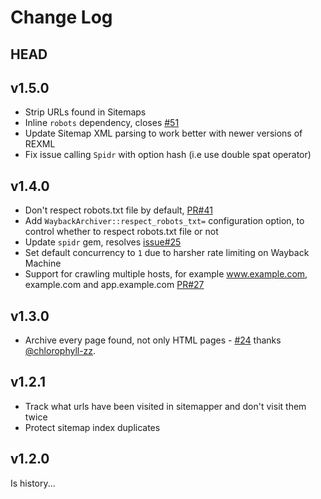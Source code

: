 # Change Log

## HEAD

## v1.5.0

- Strip URLs found in Sitemaps
- Inline `robots` dependency, closes [#51](https://github.com/buren/wayback_archiver/issues/51)
- Update Sitemap XML parsing to work better with newer versions of REXML
- Fix issue calling `Spidr` with option hash (i.e use double spat operator)

## v1.4.0

* Don't respect robots.txt file by default, [PR#41](https://github.com/buren/wayback_archiver/pull/41)
* Add `WaybackArchiver::respect_robots_txt=` configuration option, to control whether to respect robots.txt file or not
* Update `spidr` gem, resolves [issue#25](https://github.com/buren/wayback_archiver/issues/25)
* Set default concurrency to `1` due to harsher rate limiting on Wayback Machine
* Support for crawling multiple hosts, for example www.example.com, example.com and app.example.com [PR#27](https://github.com/buren/wayback_archiver/pull/27)

## v1.3.0

* Archive every page found, not only HTML pages - [#24](https://github.com/buren/wayback_archiver/pull/24) thanks [@chlorophyll-zz](https://github.com/chlorophyll-zz).

## v1.2.1

* Track what urls have been visited in sitemapper and don't visit them twice
* Protect sitemap index duplicates

## v1.2.0

 Is history...
